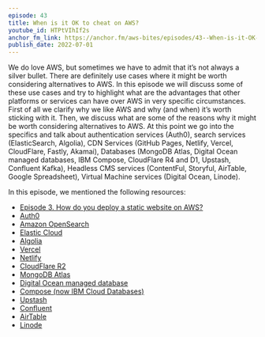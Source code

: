 ```yaml
---
episode: 43
title: When is it OK to cheat on AWS?
youtube_id: HTPtVIhIf2s
anchor_fm_link: https://anchor.fm/aws-bites/episodes/43--When-is-it-OK-to-cheat-on-AWS-e1k9ktc
publish_date: 2022-07-01
---
```


We do love AWS, but sometimes we have to admit that it’s not always a silver bullet. There are definitely use cases where it might be worth considering alternatives to AWS.
In this episode we will discuss some of these use cases and try to highlight what are the advantages that other platforms or services can have over AWS in very specific circumstances. First of all we clarify why we like AWS and why (and when) it’s worth sticking with it. Then, we discuss what are some of the reasons why it might be worth considering alternatives to AWS. At this point we go into the specifics and talk about authentication services (Auth0), search services (ElasticSearch, Algolia), CDN Services (GitHub Pages, Netlify, Vercel, CloudFlare, Fastly, Akamai), Databases (MongoDB Atlas, Digital Ocean managed databases, IBM Compose, CloudFlare R4 and D1, Upstash, Confluent Kafka), Headless CMS services (ContentFul, Storyful, AirTable, Google Spreadsheet), Virtual Machine services (Digital Ocean, Linode).

In this episode, we mentioned the following resources:
- [Episode 3. ​​How do you deploy a static website on AWS?](https://awsbites.com/3-how-do-you-deploy-a-static-website-on-aws/)
- [Auth0](https://auth0.com/)
- [Amazon OpenSearch](https://aws.amazon.com/opensearch-service/the-elk-stack/what-is-opensearch/)
- [Elastic Cloud](https://www.elastic.co/cloud/)
- [Algolia](https://www.algolia.com/)
- [Vercel](https://vercel.com/)
- [Netlify](https://www.netlify.com/)
- [CloudFlare R2](https://www.cloudflare.com/products/r2/)
- [MongoDB Atlas](https://www.mongodb.com/atlas/database)
- [Digital Ocean managed database](https://try.digitalocean.com/managed-databases/)
- [Compose (now IBM Cloud Databases)](https://www.compose.com/)
- [Upstash](https://upstash.com/)
- [Confluent](https://www.confluent.io/)
- [AirTable](https://airtable.com/)
- [Linode](https://www.linode.com/)
